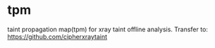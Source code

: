 # tpm
taint propagation map(tpm) for xray taint offline analysis.
Transfer to: https://github.com/cipherxraytaint
